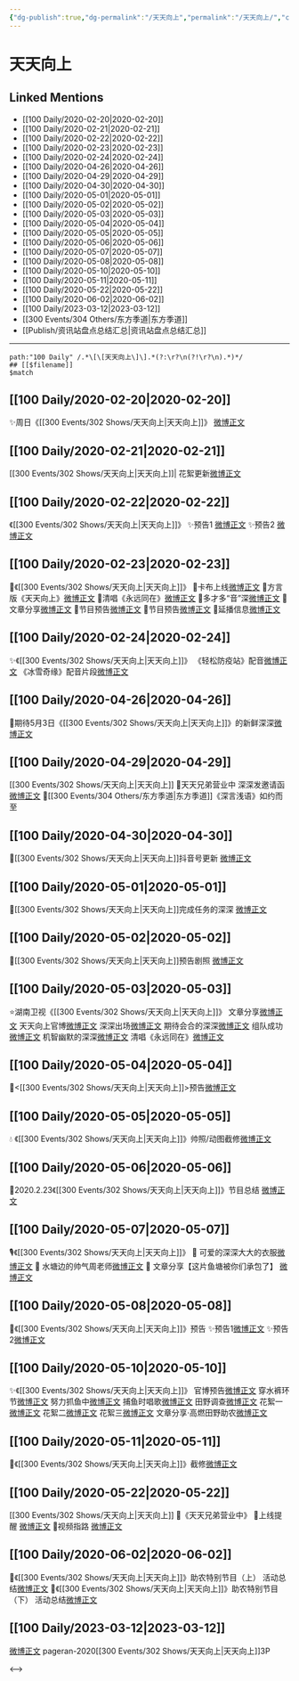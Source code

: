 ```yaml
---
{"dg-publish":true,"dg-permalink":"/天天向上","permalink":"/天天向上/","created":"2023-03-14T14:46:05.289+08:00","updated":"2023-04-10T16:38:53.453+08:00"}
---
```


# 天天向上

## Linked Mentions
- [[100 Daily/2020-02-20\|2020-02-20]]
- [[100 Daily/2020-02-21\|2020-02-21]]
- [[100 Daily/2020-02-22\|2020-02-22]]
- [[100 Daily/2020-02-23\|2020-02-23]]
- [[100 Daily/2020-02-24\|2020-02-24]]
- [[100 Daily/2020-04-26\|2020-04-26]]
- [[100 Daily/2020-04-29\|2020-04-29]]
- [[100 Daily/2020-04-30\|2020-04-30]]
- [[100 Daily/2020-05-01\|2020-05-01]]
- [[100 Daily/2020-05-02\|2020-05-02]]
- [[100 Daily/2020-05-03\|2020-05-03]]
- [[100 Daily/2020-05-04\|2020-05-04]]
- [[100 Daily/2020-05-05\|2020-05-05]]
- [[100 Daily/2020-05-06\|2020-05-06]]
- [[100 Daily/2020-05-07\|2020-05-07]]
- [[100 Daily/2020-05-08\|2020-05-08]]
- [[100 Daily/2020-05-10\|2020-05-10]]
- [[100 Daily/2020-05-11\|2020-05-11]]
- [[100 Daily/2020-05-22\|2020-05-22]]
- [[100 Daily/2020-06-02\|2020-06-02]]
- [[100 Daily/2023-03-12\|2023-03-12]]
- [[300 Events/304 Others/东方季道\|东方季道]]
- [[Publish/资讯站盘点总结汇总\|资讯站盘点总结汇总]]


---

```expander
path:"100 Daily" /.*\[\[天天向上\]\].*(?:\r?\n(?!\r?\n).*)*/
## [[$filename]]
$match
```
## [[100 Daily/2020-02-20\|2020-02-20]]
✨周日《[[300 Events/302 Shows/天天向上\|天天向上]]》
[微博正文](https://m.weibo.cn/6466290670/4474157942832954)

## [[100 Daily/2020-02-21\|2020-02-21]]
[[300 Events/302 Shows/天天向上\|天天向上]]|
花絮更新[微博正文](https://m.weibo.cn/6466290670/4474455142969175)
## [[100 Daily/2020-02-22\|2020-02-22]]
《[[300 Events/302 Shows/天天向上\|天天向上]]》
✨预告1 [微博正文](https://m.weibo.cn/6466290670/4474828985465394)
✨预告2 [微博正文](https://m.weibo.cn/6466290670/4474843828931492)
## [[100 Daily/2020-02-23\|2020-02-23]]
🌟《[[300 Events/302 Shows/天天向上\|天天向上]]》
🌿卡布上线[微博正文](https://m.weibo.cn/6466290670/4475279285948574)
🌿方言版《天天向上》[微博正文](https://m.weibo.cn/6466290670/4475280284926046)
🌿清唱《永远同在》[微博正文](https://m.weibo.cn/6466290670/4475280942669687)
🌿多才多“音”深[微博正文](https://m.weibo.cn/6466290670/4475281173191714)
🌿文章分享[微博正文](https://m.weibo.cn/6466290670/4475145957871895)
🌿节目预告[微博正文](https://m.weibo.cn/6466290670/4475177280213757)
🌿节目预告[微博正文](https://m.weibo.cn/6466290670/4475205885986077)
🌿延播信息[微博正文](https://m.weibo.cn/6466290670/4475212982757075)
## [[100 Daily/2020-02-24\|2020-02-24]]
✨《[[300 Events/302 Shows/天天向上\|天天向上]]》
《轻松防疫站》配音[微博正文](https://m.weibo.cn/6466290670/4475433284514088)
《冰雪奇缘》配音片段[微博正文](https://m.weibo.cn/6466290670/4475456705576944)
## [[100 Daily/2020-04-26\|2020-04-26]]
🌟期待5月3日《[[300 Events/302 Shows/天天向上\|天天向上]]》的新鲜深深[微博正文](https://m.weibo.cn/6466290670/4498112041395294)

## [[100 Daily/2020-04-29\|2020-04-29]]
[[300 Events/302 Shows/天天向上\|天天向上]]
🌿天天兄弟营业中 深深发邀请函[微博正文](https://m.weibo.cn/6466290670/4499147023947481)
🌿[[300 Events/304 Others/东方季道\|东方季道]]《深言浅语》如约而至[](https://m.weibo.cn/6466290670/4499201092344219)

## [[100 Daily/2020-04-30\|2020-04-30]]
🎵[[300 Events/302 Shows/天天向上\|天天向上]]抖音号更新 [微博正文](https://m.weibo.cn/6466290670/4499499395180212)
## [[100 Daily/2020-05-01\|2020-05-01]]
🎵[[300 Events/302 Shows/天天向上\|天天向上]]完成任务的深深 [微博正文](https://m.weibo.cn/6466290670/4499747556381190)
## [[100 Daily/2020-05-02\|2020-05-02]]
💫[[300 Events/302 Shows/天天向上\|天天向上]]预告剧照 [微博正文](https://m.weibo.cn/6466290670/4500176292672949)
## [[100 Daily/2020-05-03\|2020-05-03]]
⭐湖南卫视《[[300 Events/302 Shows/天天向上\|天天向上]]》
文章分享[微博正文](https://m.weibo.cn/6466290670/4500450038725180)
天天向上官博[微博正文](https://m.weibo.cn/6466290670/4500514131614324)
深深出场[微博正文](https://m.weibo.cn/6466290670/4500625722121803)
期待会合的深深[微博正文](https://m.weibo.cn/6466290670/4500631211437206)
组队成功[微博正文](https://m.weibo.cn/6466290670/4500631790960083)
机智幽默的深深[微博正文](https://m.weibo.cn/6466290670/4500636290726562)
清唱《永远同在》[微博正文](https://m.weibo.cn/6466290670/4500643149132294)
## [[100 Daily/2020-05-04\|2020-05-04]]
🎵<[[300 Events/302 Shows/天天向上\|天天向上]]>预告[微博正文](https://m.weibo.cn/6466290670/4500966685267727)
## [[100 Daily/2020-05-05\|2020-05-05]]
💧 《[[300 Events/302 Shows/天天向上\|天天向上]]》帅照/动图截修[微博正文](https://m.weibo.cn/6466290670/4501266045032145)

## [[100 Daily/2020-05-06\|2020-05-06]]
🌿2020.2.23《[[300 Events/302 Shows/天天向上\|天天向上]]》节目总结
[微博正文](https://m.weibo.cn/6466290670/4501702088919073)
## [[100 Daily/2020-05-07\|2020-05-07]]
🎙️《[[300 Events/302 Shows/天天向上\|天天向上]]》
🐳 可爱的深深大大的衣服[微博正文](https://m.weibo.cn/6466290670/4501920750729428)
🐳 水塘边的帅气周老师[微博正文](https://m.weibo.cn/6466290670/4501978515089578)
🐳 文章分享【这片鱼塘被你们承包了】
[微博正文](https://m.weibo.cn/6466290670/4502045434812814)
## [[100 Daily/2020-05-08\|2020-05-08]]
🎵《[[300 Events/302 Shows/天天向上\|天天向上]]》预告
✨预告1[微博正文](https://m.weibo.cn/6466290670/4502342719064315)
✨预告2[微博正文](https://m.weibo.cn/6466290670/4502283935091997)

## [[100 Daily/2020-05-10\|2020-05-10]]
✨《[[300 Events/302 Shows/天天向上\|天天向上]]》
官博预告[微博正文](https://m.weibo.cn/6466290670/4503060237979240)
穿水裤环节[微博正文](https://m.weibo.cn/6466290670/4503160348124676)
努力抓鱼中[微博正文](https://m.weibo.cn/6466290670/4503172887973651)
捕鱼时唱歌[微博正文](https://m.weibo.cn/6466290670/4503177347657267)
田野调查[微博正文](https://m.weibo.cn/6466290670/4503181276703063)
花絮一[微博正文](https://m.weibo.cn/6466290670/4503160838235919)
花絮二[微博正文](https://m.weibo.cn/6466290670/4503164898586914)
花絮三[微博正文](https://m.weibo.cn/6466290670/4503177792142950)
文章分享·高燃田野助农[微博正文](https://m.weibo.cn/6466290670/4503082815479752)

## [[100 Daily/2020-05-11\|2020-05-11]]
🌿《[[300 Events/302 Shows/天天向上\|天天向上]]》截修[微博正文](https://m.weibo.cn/6466290670/4503530772070095)

## [[100 Daily/2020-05-22\|2020-05-22]]
[[300 Events/302 Shows/天天向上\|天天向上]]
🌿《天天兄弟营业中》
🎵上线提醒 [微博正文](https://m.weibo.cn/6466290670/4507377770157732)
🎵视频指路 [微博正文](https://m.weibo.cn/6466290670/4507385950136974)

## [[100 Daily/2020-06-02\|2020-06-02]]
🎵《[[300 Events/302 Shows/天天向上\|天天向上]]》助农特别节目（上） 活动总结[微博正文](https://m.weibo.cn/6466290670/4511375504215931)
🎵《[[300 Events/302 Shows/天天向上\|天天向上]]》助农特别节目（下） 活动总结[微博正文](https://m.weibo.cn/6466290670/4511376007656692)
## [[100 Daily/2023-03-12\|2023-03-12]]
[微博正文](https://weibo.com/detail/4878535262736240) pageran-2020[[300 Events/302 Shows/天天向上\|天天向上]]3P ​​​

<-->